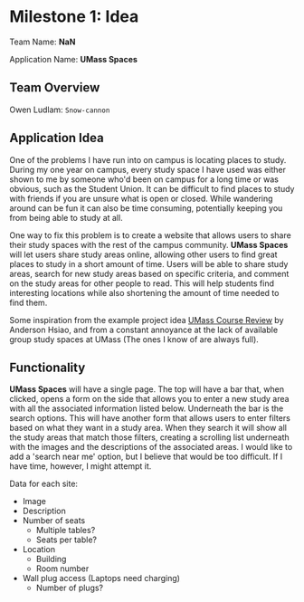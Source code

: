 # Milestone 1: Idea

Team Name: **NaN**

Application Name: **UMass Spaces**

## Team Overview

Owen Ludlam: `Snow-cannon`

## Application Idea

One of the problems I have run into on campus is locating places to study. During my one year on campus, every study space I have used was either shown to me by someone who'd been on campus for a long time or was obvious, such as the Student Union. It can be difficult to find places to study with friends if you are unsure what is open or closed. While wandering around can be fun it can also be time consuming, potentially keeping you from being able to study at all.

One way to fix this problem is to create a website that allows users to share their study spaces with the rest of the campus community. **UMass Spaces** will let users share study areas online, allowing other users to find great places to study in a short amount of time. Users will be able to share study areas, search for new study areas based on specific criteria, and comment on the study areas for other people to read. This will help students find interesting locations while also shortening the amount of time needed to find them.

Some inspiration from the example project idea [UMass Course Review](https://github.com/Anderson-100/cs326-project-undefined/blob/main/docs/milestone-1.md) by Anderson Hsiao, and from a constant annoyance at the lack of available group study spaces at UMass (The ones I know of are always full).

## Functionality

**UMass Spaces** will have a single page. The top will have a bar that, when clicked, opens a form on the side that allows you to enter a new study area with all the associated information listed below. Underneath the bar is the search options. This will have another form that allows users to enter filters based on what they want in a study area. When they search it will show all the study areas that match those filters, creating a scrolling list underneath with the images and the descriptions of the associated areas. I would like to add a 'search near me' option, but I believe that would be too difficult. If I have time, however, I might attempt it.

Data for each site:

* Image
* Description
* Number of seats
  * Multiple tables?
  * Seats per table?
* Location
  * Building
  * Room number
* Wall plug access (Laptops need charging)
  * Number of plugs?
